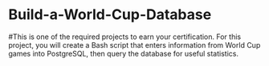 # Build-a-World-Cup-Database
#This is one of the required projects to earn your certification. For this project, you will create a Bash script that enters information from World Cup games into PostgreSQL, then query the database for useful statistics.

